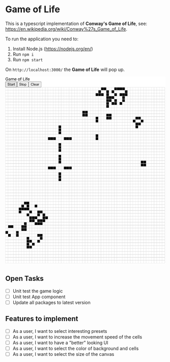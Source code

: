 # Game of Life

This is a typescript implementation of **Conway's Game of Life**, see: https://en.wikipedia.org/wiki/Conway%27s_Game_of_Life.

To run the application you need to:

1. Install Node.js (https://nodejs.org/en/)
2. Run `npm i`
3. Run `npm start`

On `http://localhost:3000/` the **Game of Life** will pop up.

![Game of Life](./images/game-of-life.png)

## Open Tasks

- [ ] Unit test the game logic
- [ ] Unit test App component
- [ ] Update all packages to latest version

## Features to implement

- [ ] As a user, I want to select interesting presets
- [ ] As a user, I want to increase the movement speed of the cells
- [ ] As a user, I want to have a "better" looking UI
- [ ] As a user, I want to select the color of background and cells
- [ ] As a user, I want to select the size of the canvas

